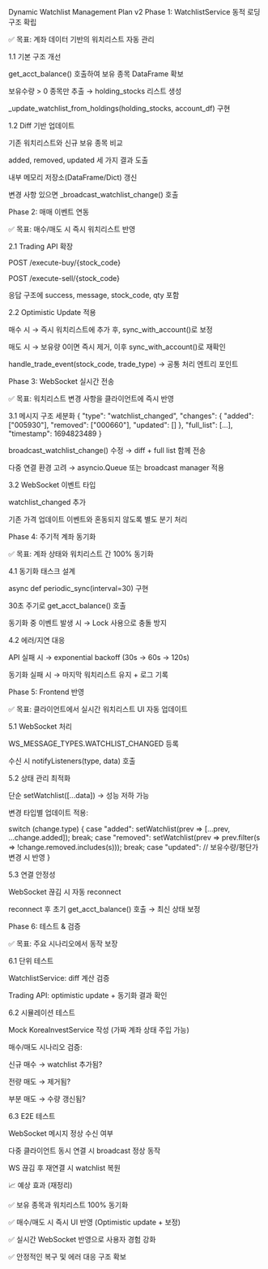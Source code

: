 Dynamic Watchlist Management Plan v2
Phase 1: WatchlistService 동적 로딩 구조 확립

✅ 목표: 계좌 데이터 기반의 워치리스트 자동 관리

1.1 기본 구조 개선

 get_acct_balance() 호출하여 보유 종목 DataFrame 확보

 보유수량 > 0 종목만 추출 → holding_stocks 리스트 생성

 _update_watchlist_from_holdings(holding_stocks, account_df) 구현

1.2 Diff 기반 업데이트

 기존 워치리스트와 신규 보유 종목 비교

 added, removed, updated 세 가지 결과 도출

 내부 메모리 저장소(DataFrame/Dict) 갱신

 변경 사항 있으면 _broadcast_watchlist_change() 호출

Phase 2: 매매 이벤트 연동

✅ 목표: 매수/매도 시 즉시 워치리스트 반영

2.1 Trading API 확장

 POST /execute-buy/{stock_code}

 POST /execute-sell/{stock_code}

 응답 구조에 success, message, stock_code, qty 포함

2.2 Optimistic Update 적용

 매수 시 → 즉시 워치리스트에 추가 후, sync_with_account()로 보정

 매도 시 → 보유량 0이면 즉시 제거, 이후 sync_with_account()로 재확인

 handle_trade_event(stock_code, trade_type) → 공통 처리 엔트리 포인트

Phase 3: WebSocket 실시간 전송

✅ 목표: 워치리스트 변경 사항을 클라이언트에 즉시 반영

3.1 메시지 구조 세분화
{
  "type": "watchlist_changed",
  "changes": {
    "added": ["005930"],
    "removed": ["000660"],
    "updated": []
  },
  "full_list": [...],
  "timestamp": 1694823489
}


 broadcast_watchlist_change() 수정 → diff + full list 함께 전송

 다중 연결 환경 고려 → asyncio.Queue 또는 broadcast manager 적용

3.2 WebSocket 이벤트 타입

 watchlist_changed 추가

 기존 가격 업데이트 이벤트와 혼동되지 않도록 별도 분기 처리

Phase 4: 주기적 계좌 동기화

✅ 목표: 계좌 상태와 워치리스트 간 100% 동기화

4.1 동기화 태스크 설계

 async def periodic_sync(interval=30) 구현

 30초 주기로 get_acct_balance() 호출

 동기화 중 이벤트 발생 시 → Lock 사용으로 충돌 방지

4.2 에러/지연 대응

 API 실패 시 → exponential backoff (30s → 60s → 120s)

 동기화 실패 시 → 마지막 워치리스트 유지 + 로그 기록

Phase 5: Frontend 반영

✅ 목표: 클라이언트에서 실시간 워치리스트 UI 자동 업데이트

5.1 WebSocket 처리

 WS_MESSAGE_TYPES.WATCHLIST_CHANGED 등록

 수신 시 notifyListeners(type, data) 호출

5.2 상태 관리 최적화

 단순 setWatchlist([...data]) → 성능 저하 가능

 변경 타입별 업데이트 적용:

switch (change.type) {
  case "added":
    setWatchlist(prev => [...prev, ...change.added]);
    break;
  case "removed":
    setWatchlist(prev => prev.filter(s => !change.removed.includes(s)));
    break;
  case "updated":
    // 보유수량/평단가 변경 시 반영
}

5.3 연결 안정성

 WebSocket 끊김 시 자동 reconnect

 reconnect 후 초기 get_acct_balance() 호출 → 최신 상태 보정

Phase 6: 테스트 & 검증

✅ 목표: 주요 시나리오에서 동작 보장

6.1 단위 테스트

 WatchlistService: diff 계산 검증

 Trading API: optimistic update + 동기화 결과 확인

6.2 시뮬레이션 테스트

 Mock KoreaInvestService 작성 (가짜 계좌 상태 주입 가능)

 매수/매도 시나리오 검증:

신규 매수 → watchlist 추가됨?

전량 매도 → 제거됨?

부분 매도 → 수량 갱신됨?

6.3 E2E 테스트

 WebSocket 메시지 정상 수신 여부

 다중 클라이언트 동시 연결 시 broadcast 정상 동작

 WS 끊김 후 재연결 시 watchlist 복원

📈 예상 효과 (재정리)

✅ 보유 종목과 워치리스트 100% 동기화

✅ 매수/매도 시 즉시 UI 반영 (Optimistic update + 보정)

✅ 실시간 WebSocket 반영으로 사용자 경험 강화

✅ 안정적인 복구 및 에러 대응 구조 확보